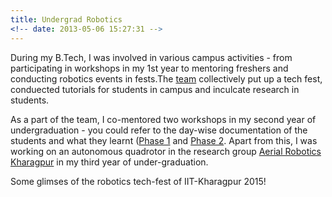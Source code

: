 ```yaml
---
title: Undergrad Robotics 
<!-- date: 2013-05-06 15:27:31 -->
---
```


During my B.Tech, I was involved in various campus activities - from participating in workshops in my 1st year to mentoring freshers and conducting robotics events in fests.The [team](https://robotix.in) collectively put up a tech fest, conduected tutorials for students in campus and inculcate research in students.

As a part of the team, I co-mentored two workshops in my second year of undergraduation - you could refer to the day-wise documentation of the students and what they learnt ([Phase 1](https://sakshiagarwal.github.io/phase-1.pdf) and [Phase 2](https://sakshiagarwal.github.io/phase-2.pdf). Apart from this, I was working on an autonomous quadrotor in the research group [Aerial Robotics Kharagpur](http://www.aerialroboticskgp.org/) in my third year of under-graduation.

Some glimses of the robotics tech-fest of IIT-Kharagpur 2015!



